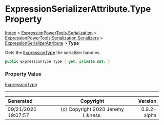 ﻿# ExpressionSerializerAttribute.Type Property

[Index](../index.md) > [ExpressionPowerTools.Serialization](ExpressionPowerTools.Serialization.a.md) > [ExpressionPowerTools.Serialization.Serializers](ExpressionPowerTools.Serialization.Serializers.n.md) > [ExpressionSerializerAttribute](ExpressionPowerTools.Serialization.Serializers.ExpressionSerializerAttribute.cs.md) > **Type**

Gets the [ExpressionType](https://docs.microsoft.com/dotnet/api/system.linq.expressions.expressiontype) the serializer handles.

```csharp
public ExpressionType Type { get; private set; }
```

### Property Value

 [ExpressionType](https://docs.microsoft.com/dotnet/api/system.linq.expressions.expressiontype) 


---

| Generated | Copyright | Version |
| :-- | :-: | --: |
| 09/21/2020 19:07:57 | (c) Copyright 2020 Jeremy Likness. | 0.9.2-alpha |
